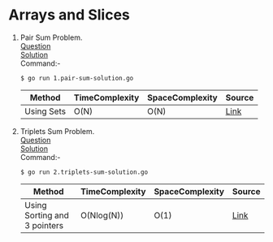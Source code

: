 # Arrays and Slices
1. Pair Sum Problem. 
   <br /> [Question](/1.%20Arrays%20and%20Slices/docs/1.pair-sum-question.jpg)
   <br /> [Solution](/1.%20Arrays%20and%20Slices/1.pair-sum-solution.go)
   <br /> Command:-
   ```shell
   $ go run 1.pair-sum-solution.go
   ```

   | Method | TimeComplexity | SpaceComplexity | Source |
   |---|---|---|---|
   | Using Sets | O(N) | O(N) | [Link](/1.%20Arrays%20and%20Slices/1.pair-sum-solution.go) |
   
2. Triplets Sum Problem.
   <br /> [Question](/1.%20Arrays%20and%20Slices/docs/2.triplets-sum-question.jpg)
   <br /> [Solution](/1.%20Arrays%20and%20Slices/2.triplets-sum-solution.go)
   <br /> Command:-
   ```shell
   $ go run 2.triplets-sum-solution.go
   ```

   | Method | TimeComplexity | SpaceComplexity | Source |
   |---|---|---|---|
   | Using Sorting and 3 pointers | O(Nlog(N)) | O(1) | [Link](/1.%20Arrays%20and%20Slices/2.triplets-sum-solution.go) |   
      